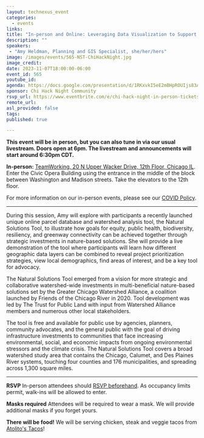 ```yaml
---
layout: technexus_event
categories:
  - events
links: 
title: "In-person and Online: Leveraging Data Visualization to Support Equitable Watershed-Scale Investments in Nature-Based Solutions"
description: ""
speakers:
 - "Amy Heldman, Planning and GIS Specialist, she/her/hers" 
image: /images/events/565-NST-ChiHackNight.jpg
image_credit: 
date: 2023-11-07T18:00:00-06:00
event_id: 565
youtube_id: 
agenda: https://docs.google.com/presentation/d/1RKxvkI5eE2mBHpROUIjs83Aeh9-DnUATEUSDPDuCADc/edit#slide=id.g121c7120608_0_0
sponsor: Chi Hack Night Community
rsvp_url: https://www.eventbrite.com/e/chi-hack-night-in-person-tickets-655380890887
remote_url: 
asl_provided: false
tags:
published: true

---
```


**This event will be in person, but you can also tune in via our usual livestream. Doors open at 6pm. The livestream and announcements will start around 6:30pm CDT.**

**In-person:** <a href='https://www.google.com/maps/place/TechNexus+Venture+Collaborative/@41.8835673,-87.6394085,17z/data=!3m1!4b1!4m5!3m4!1s0x880e2d5be57f04c5:0xa87e47e177660090!8m2!3d41.8835673!4d-87.6372198'>TeamWorking, 20 N Upper Wacker Drive, 12th Floor, Chicago IL</a>. Enter the Civic Opera Building using the entrance in the middle of the block between Washington and Madison streets. Take the elevators to the 12th floor.

For more information on our in-person events, please see our [COVID Policy](/blog/2022/09/09/our-covid-19-policy.html). 

---

During this session, Amy will explore with participants a recently launched unique online parcel database and watershed analysis tool, the Natural Solutions Tool, to illustrate how goals for equity, public health, biodiversity, resiliency, and greenway connectivity can be achieved together through strategic investments in nature-based solutions. She will provide a live demonstration of the tool where participants will learn how different geographic data layers can be combined to reveal project prioritization strategies, view local demographics, find areas of interest, and be a key tool for advocacy.

The Natural Solutions Tool emerged from a vision for more strategic and collaborative watershed-wide investments in multi-beneficial nature-based solutions set by the Greater Chicago Watershed Alliance, a coalition launched by Friends of the Chicago River in 2020. Tool development was led by The Trust for Public Land with input from Watershed Alliance members and numerous other local stakeholders.

The tool is free and available for public use by agencies, planners, community advocates, and the general public with the goal of driving infrastructure investments to communities that face increasing environmental, social, and economic impacts from ongoing environmental stressors and the climate crisis. The Natural Solutions Tool covers a broad watershed study area that contains the Chicago, Calumet, and Des Plaines River systems, touching four counties and 176 municipalities, and spreading across 1,300 square miles.

---

**RSVP** In-person attendees should [RSVP beforehand]({{page.rsvp_url}}). As occupancy limits permit, walk-ins will be allowed to enter.

**Masks required** Attendees will be required to wear a mask. We will provide additional masks if you forget yours.

**There will be food!** We will be serving chicken, steak and veggie tacos from [Atolito's Tacos](https://atolito.com/restaurant/625/Atolito)!
